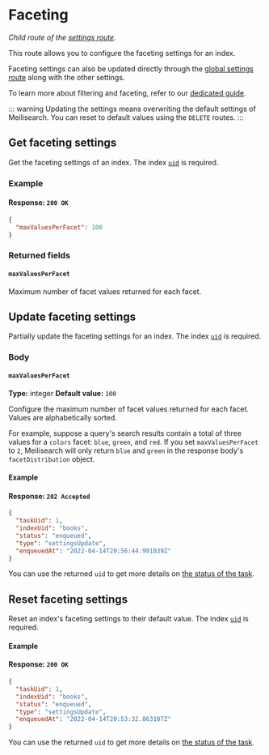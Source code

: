 # Faceting

_Child route of the [settings route](/reference/api/settings.md)._

This route allows you to configure the faceting settings for an index.

Faceting settings can also be updated directly through the [global settings route](/reference/api/settings.md#update-settings) along with the other settings.

To learn more about filtering and faceting, refer to our [dedicated guide](/learn/advanced/filtering_and_faceted_search.md).

::: warning
Updating the settings means overwriting the default settings of Meilisearch. You can reset to default values using the `DELETE` routes.
:::

## Get faceting settings

<RouteHighlighter method="GET" route="/indexes/{index_uid}/settings/faceting"/>

Get the faceting settings of an index. The index [`uid`](/learn/core_concepts/indexes.md#index-uid) is required.

### Example

<CodeSamples id="get_faceting_settings_1" />

#### Response: `200 OK`

```json
{
  "maxValuesPerFacet": 100
}
```

### Returned fields

#### `maxValuesPerFacet`

Maximum number of facet values returned for each facet.

## Update faceting settings

<RouteHighlighter method="PATCH" route="/indexes/{index_uid}/settings/faceting"/>

Partially update the faceting settings for an index. The index [`uid`](/learn/core_concepts/indexes.md#index-uid) is required.

### Body

#### `maxValuesPerFacet`

**Type:** integer
**Default value:** `100`

Configure the maximum number of facet values returned for each facet. Values are alphabetically sorted.

For example, suppose a query's search results contain a total of three values for a `colors` facet: `blue`, `green`, and `red`. If you set `maxValuesPerFacet` to `2`, Meilisearch will only return `blue` and `green` in the response body's `facetDistribution` object.

#### Example

<CodeSamples id="update_faceting_settings_1" />

#### Response: `202 Accepted`

```json
{
  "taskUid": 1,
  "indexUid": "books",
  "status": "enqueued",
  "type": "settingsUpdate",
  "enqueuedAt": "2022-04-14T20:56:44.991039Z"
}
```

You can use the returned `uid` to get more details on [the status of the task](/reference/api/tasks.md#get-task).

## Reset faceting settings

Reset an index's faceting settings to their default value. The index [`uid`](/learn/core_concepts/indexes.md#index-uid) is required.

#### Example

<CodeSamples id="reset_faceting_settings_1" />

#### Response: `200 OK`

```json
{
  "taskUid": 1,
  "indexUid": "books",
  "status": "enqueued",
  "type": "settingsUpdate",
  "enqueuedAt": "2022-04-14T20:53:32.863107Z"
}
```

You can use the returned `uid` to get more details on [the status of the task](/reference/api/tasks.md#get-task).
